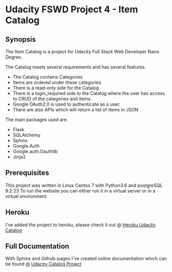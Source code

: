 # Udacity FSWD Project 4 - Item Catalog
## Synopsis
The Item Catalog is a project for Udacity Full Stack Web Developer Nano Degree.

The Catalog meets several requirements and has several features.
* The Catalog contains Categories
* Items are ordered under these categories.
* There is a read-only side for the Catalog
* There is a login_required side to the Catalog where the user has access to CRUD of the categories and items.
* Google OAuth2.0 is used to authenticate as a user.
* There are also APIs which will return a list of items in JSON

The main packages used are.
* Flask
* SQLAlchemy
* Sphinx
* Google.Auth
* Google.auth.Oauthlib
* Jinja2

## Prerequisites
This project was written in Linux Centos 7 with Python3.6 and postgreSQL 9.2.23
To run the website you can either run it in a virtual server or in a virtual environment.

## Heroku
I've added the project to heroku, please check it out @ [Heroku Udacity Catalog](https://cb-udacity-catalog.herokuapp.com/catalog)

## Full Documentation
With Sphinx and Github-pages I've created online documentation which can be found @ [Udacity Catalog Project](https://tordne.github.io/item-catalog/)
